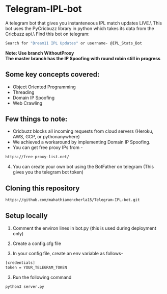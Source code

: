 # Telegram-IPL-bot

A telegram bot that gives you instanteneous IPL match updates LIVE.\ 
This bot uses the PyCricbuzz library in python which takes its data from the Cricbuzz api.\ 
Find this bot on telegram: 
```bash
Search for "Dream11 IPL Updates" or username- @IPL_Stats_Bot
```
**Note: Use branch WithoutProxy**\
**The master branch has the IP Spoofing with round robin still in progress**

## Some key concepts covered:
- Object Oriented Programming
- Threading
- Domain IP Spoofing
- Web Crawling

## Few things to note:
- Cricbuzz blocks all incoming requests from cloud servers (Heroku, AWS, GCP, or pythonanywhere)
- We achieved a workaround by implementing Domain IP Spoofing.
- You can get free proxy IPs from - 
```bash
https://free-proxy-list.net/
```
4. You can create your own bot using the BotFather on telegram (This gives you the telegram bot token)

## Cloning this repository
```bash
https://github.com/mahathiamencherla15/Telegram-IPL-bot.git
```

## Setup locally
1. Comment the environ lines in bot.py (this is used during deployment only)

2. Create a config.cfg file

2. In your config file, create an env variable as follows-
```bash
[credentials]
token = YOUR_TELEGRAM_TOKEN
```
3. Run the following command
```bash
python3 server.py
```

